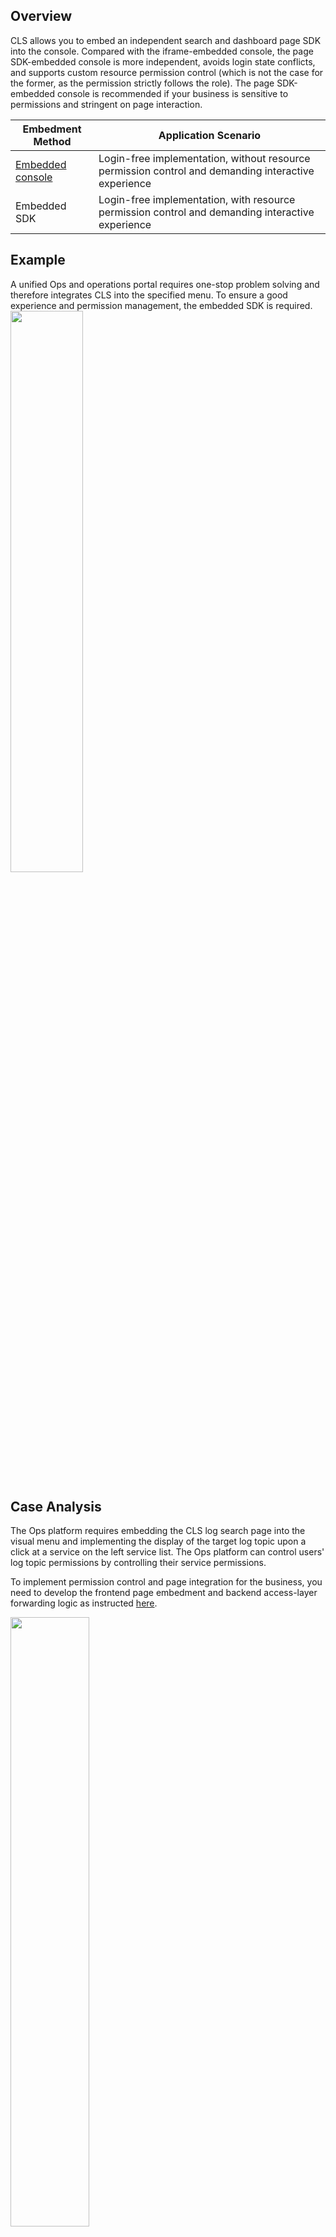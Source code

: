 ## Overview

CLS allows you to embed an independent search and dashboard page SDK into the console. Compared with the iframe-embedded console, the page SDK-embedded console is more independent, avoids login state conflicts, and supports custom resource permission control (which is not the case for the former, as the permission strictly follows the role). The page SDK-embedded console is recommended if your business is sensitive to permissions and stringent on page interaction.

| Embedment Method      | Application Scenario                                         |
| ------------- | ------------------------------------------------ |
| [Embedded console](https://intl.cloud.tencent.com/document/product/614/36997)    | Login-free implementation, without resource permission control and demanding interactive experience |
| Embedded SDK | Login-free implementation, with resource permission control and demanding interactive experience         |


## Example

A unified Ops and operations portal requires one-stop problem solving and therefore integrates CLS into the specified menu. To ensure a good experience and permission management, the embedded SDK is required.
<img src="https://qcloudimg.tencent-cloud.cn/raw/17480a26edf6cbafbcb9a40543d16e1e.png" style="width: 48%;" />

## Case Analysis

The Ops platform requires embedding the CLS log search page into the visual menu and implementing the display of the target log topic upon a click at a service on the left service list. The Ops platform can control users' log topic permissions by controlling their service permissions.



To implement permission control and page integration for the business, you need to develop the frontend page embedment and backend access-layer forwarding logic as instructed [here](https://github.com/TencentCloud/cls-console-sdk/blob/main/sdk-modules/定制化开发.md).

<img src="https://qcloudimg.tencent-cloud.cn/raw/ebd24648ac6eee89866b2355e352f0d3.png" style="width: 50%;" />

## Directions

### Step 1. Get the page SDK

Download the source code from [cls-console-sdk](https://github.com/TencentCloud/cls-console-sdk) on GitHub.

This project is a demo of an **independent runtime environment** implemented based on the `sdk-modules` folder. You can integrate the CLS console into your page to use the search and analysis page and dashboard capabilities.


### Step 2. Deploy the page SDK

1. Create the `./capi-forward/.env` file in the source code and enter the [key information](https://console.cloud.tencent.com/cam/capi) and environment password.
```
# Environment variables are case-sensitive. `secretId` contains 36 characters and `secretKey` 32 characters.
secretId=xxxxxxxxxxxxxxxxxxxxxxxxxxxxxxxxxxxx
secretKey=xxxxxxxxxxxxxxxxxxxxxxxxxxxxxxxx
# Password authentication is supported after the configuration; otherwise, no authentication will be performed.
demoPassword=123456
```
2. Deploy the project as needed.
<dx-tabs>
::: Containerized deployment
1. Run the following command to build the latest image:
```
docker build . --tag=cls_web
```
2. Run the following command to run the container:
```
docker run --env-file ./capi-forward/.env -p 3001:3001 cls_web
```
:::
::: Node.js deployment
1. Install pnpm as instructed in [Installation](https://pnpm.io/zh/installation).
>? Skip this step if you have installed pnpm.
>
2. Run the following command in the root directory of the project to install dependencies:
```
pnpm recursive install --frozen-lockfile=true
```
>? In case of an installation error, run the `find . -name "node_modules" -type d -exec rm -rf '{}' +` command in the root directory of the project and perform the reinstallation.
>
3. Run the following command in the root directory of the project to complete the project build:
```
npm run build
```
4. Run the following command in the root directory of the project to start the project:
```
npm run serve
```
>! You need to rebuild the project after modifying the code.
>

:::
</dx-tabs>

### Step 3. Use the page SDK

<dx-tabs>
::: Access in a browser
After the project is run, you can open the corresponding page in a browser.
```
# Search and analysis page: Replace the `${Region}` and `${TopicId}` in the following URL with the target region and log topic ID to enable the access. `${Query}` is the search statement and can be left empty.
http://localhost:3001/cls/search?region=${Region}&topic_id=${TopicId}&query=${Query}&time=now-h,now

# Search and analysis page: Replace the `${Region}`, `${logset_name}`, and `${topic_name}` in the following URL with the target region, logset name, and log topic name to enable the access.
http://localhost:3001/cls/search?region=${Region}&topic_name=${TopicName}&logset_name=${LogsetName}

# Dashboard page: Replace the `${dashboardId}` in the following URL with the dashboard ID to enable the access.
http://localhost:3001/cls/dashboard/d?id=${dashboardId}&time=now-7d,now
```
The region parameter is in the format of `ap-shanghai`. For more information on parameter settings on the search page, see Parameter Settings on Search Page.
:::
::: Iframe-embedded use
In the internal business system, directly embed the SDK console page as an iframe and integrate it with other pages through the routing parameter.
```
// A sample for quickly checking the effect. You can adjust it as needed.
function prepareSdkFrame(url) {
   var ifrm = document.createElement("iframe");
   ifrm.setAttribute("src", url);
   ifrm.style.width = "1280px";
   ifrm.style.height = "960px";
   document.body.appendChild(ifrm);
}
const url = 'http://localhost:3001/cls/search?region=${Region}&topic_id=${TopicId}&query=${Query}&time=now-h,now'

prepareSdkFrame(url)
```

:::
</dx-tabs>


